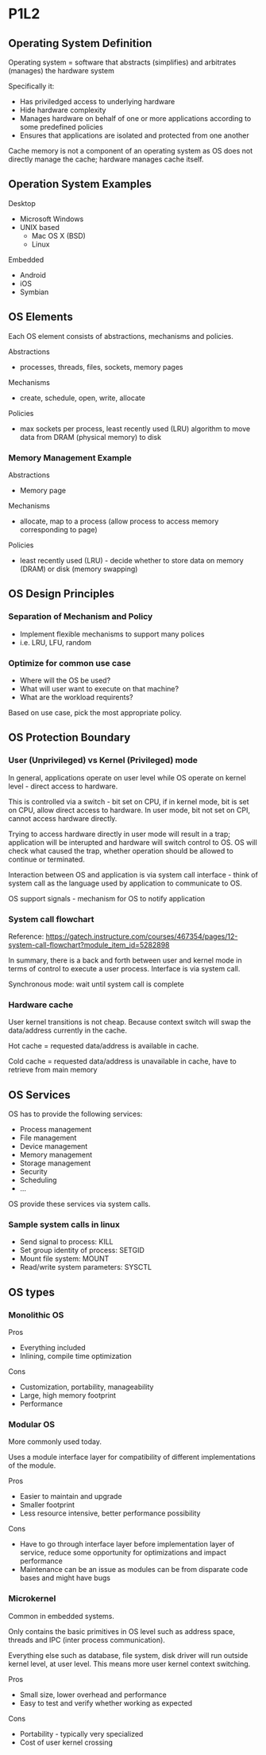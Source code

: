 # P1L2

## Operating System Definition

Operating system = software that abstracts (simplifies) and arbitrates (manages) the hardware system

Specifically it:
- Has priviledged access to underlying hardware
- Hide hardware complexity
- Manages hardware on behalf of one or more applications according to some predefined policies
- Ensures that applications are isolated and protected from one another

Cache memory is not a component of an operating system as OS does not directly manage the cache; hardware manages cache itself.

## Operation System Examples

Desktop
- Microsoft Windows
- UNIX based
    - Mac OS X (BSD)
    - Linux

Embedded
- Android
- iOS
- Symbian

## OS Elements

Each OS element consists of abstractions, mechanisms and policies.

Abstractions
- processes, threads, files, sockets, memory pages

Mechanisms
- create, schedule, open, write, allocate

Policies
- max sockets per process, least recently used (LRU) algorithm to move data from DRAM (physical memory) to disk

### Memory Management Example

Abstractions
- Memory page

Mechanisms
- allocate, map to a process (allow process to access memory corresponding to page)

Policies
- least recently used (LRU) - decide whether to store data on memory (DRAM) or disk (memory swapping)

## OS Design Principles

### Separation of Mechanism and Policy

- Implement flexible mechanisms to support many polices
- i.e. LRU, LFU, random

### Optimize for common use case

- Where will the OS be used?
- What will user want to execute on that machine?
- What are the workload requirents?

Based on use case, pick the most appropriate policy.

## OS Protection Boundary

### User (Unprivileged) vs Kernel (Privileged) mode

In general, applications operate on user level while OS operate on kernel level - direct access to hardware. 

This is controlled via a switch - bit set on CPU, if in kernel mode, bit is set on CPU, allow direct access to hardware. In user mode, bit not set on CPI, cannot access hardware directly.

Trying to access hardware directly in user mode will result in a trap; application will be interupted and hardware will switch control to OS. OS will check what caused the trap, whether operation should be allowed to continue or terminated.

Interaction between OS and application is via system call interface - think of system call as the language used by application to communicate to OS.

OS support signals - mechanism for OS to notify application

### System call flowchart

Reference: https://gatech.instructure.com/courses/467354/pages/12-system-call-flowchart?module_item_id=5282898

In summary, there is a back and forth between user and kernel mode in terms of control to execute a user process. Interface is via system call.

Synchronous mode: wait until system call is complete

### Hardware cache

User kernel transitions is not cheap. Because context switch will swap the data/address currently in the cache. 

Hot cache = requested data/address is available in cache.

Cold cache = requested data/address is unavailable in cache, have to retrieve from main memory

## OS Services

OS has to provide the following services:
- Process management
- File management
- Device management
- Memory management
- Storage management
- Security
- Scheduling
- ...

OS provide these services via system calls.

### Sample system calls in linux

- Send signal to process: KILL
- Set group identity of process: SETGID
- Mount file system: MOUNT
- Read/write system parameters: SYSCTL

## OS types

### Monolithic OS

Pros
- Everything included
- Inlining, compile time optimization

Cons
- Customization, portability, manageability
- Large, high memory footprint
- Performance

### Modular OS 

More commonly used today.

Uses a module interface layer for compatibility of different implementations of the module.

Pros
- Easier to maintain and upgrade
- Smaller footprint
- Less resource intensive, better performance possibility

Cons
- Have to go through interface layer before implementation layer of service, reduce some opportunity for optimizations and impact performance
- Maintenance can be an issue as modules can be from disparate code bases and might have bugs

### Microkernel

Common in embedded systems.

Only contains the basic primitives in OS level such as address space, threads and IPC (inter process communication).

Everything else such as database, file system, disk driver will run outside kernel level, at user level. This means more user kernel context switching. 

Pros
- Small size, lower overhead and performance
- Easy to test and verify whether working as expected

Cons
- Portability - typically very specialized
- Cost of user kernel crossing
